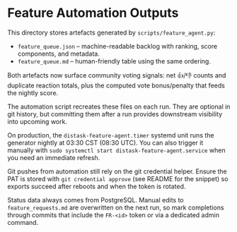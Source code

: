 # Feature Automation Outputs

This directory stores artefacts generated by `scripts/feature_agent.py`:

- `feature_queue.json` – machine-readable backlog with ranking, score components, and metadata.
- `feature_queue.md` – human-friendly table using the same ordering.

Both artefacts now surface community voting signals: net 👍/👎 counts and duplicate reaction totals, plus the computed vote bonus/penalty that feeds the nightly score.

The automation script recreates these files on each run. They are optional in git history, but committing them after a run provides downstream visibility into upcoming work.

On production, the `distask-feature-agent.timer` systemd unit runs the generator nightly at 03:30 CST (08:30 UTC). You can also trigger it manually with `sudo systemctl start distask-feature-agent.service` when you need an immediate refresh.

Git pushes from automation still rely on the git credential helper. Ensure the PAT is stored with `git credential approve` (see README for the snippet) so exports succeed after reboots and when the token is rotated.

Status data always comes from PostgreSQL. Manual edits to `feature_requests.md` are overwritten on the next run, so mark completions through commits that include the `FR-<id>` token or via a dedicated admin command.
